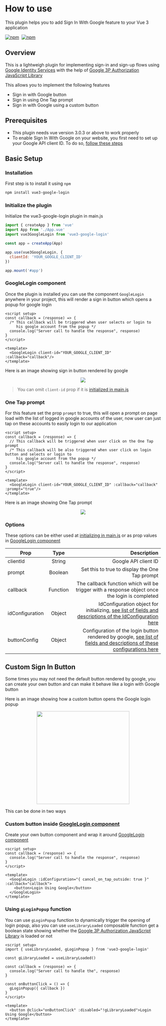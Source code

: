 # How to use

This plugin helps you to add Sign In With Google feature to your Vue 3 application
<p>
  <a href="https://npm-stat.com/charts.html?package=vue3-google-login"><img src="https://img.shields.io/npm/dm/vue3-google-login.svg" alt="npm"/></a>&nbsp;
  <a href="https://www.npmjs.com/package/vue3-google-login"><img src="https://img.shields.io/npm/v/vue3-google-login.svg" alt="npm"/></a>
</p>

## Overview

This is a lightweigh plugin for implementing sign-in and sign-up flows using <a href="https://developers.google.com/identity/oauth2/web" target="_blank"> Google Identity Services</a> with the help of <a href="https://developers.google.com/identity/oauth2/web/guides/load-3p-authorization-library" target="_blank">Google 3P Authorization JavaScript Library</a>

This allows you to implement the following features

- Sign in with Google button
- Sign in using One Tap prompt
- Sign in with Google using a custom button

## Prerequisites

- This plugin needs vue version 3.0.3 or above to work properly
- To enable Sign In With Google on your website, you first need to set up your Google API client ID. To do so, <a href="https://developers.google.com/identity/gsi/web/guides/get-google-api-clientid" target="_blank">follow these steps</a>

## Basic Setup

### Installation

First step is to install it using `npm`

```bash
npm install vue3-google-login
```

### Initialize the plugin

Initialize the vue3-google-login plugin in main.js

```javascript
import { createApp } from 'vue'
import App from './App.vue'
import vue3GoogleLogin from 'vue3-google-login'

const app = createApp(App)

app.use(vue3GoogleLogin, {
  clientId: 'YOUR_GOOGLE_CLIENT_ID'
})

app.mount('#app')
```

### GoogleLogin component

Once the plugin is installed you can use the component `GoogleLogin` anywhere in your project, this will render a sign in button which opens a popup for google login

```vue
<script setup>
const callback = (response) => {
  /* This callback will be triggered when user selects or login to
     his google account from the popup */
  console.log("Server call to handle the response", response)
}
</script>

<template>
  <GoogleLogin client-id="YOUR_GOOGLE_CLIENT_ID" :callback="callback"/>
</template>
```
Here is an image showing sign in button rendered by google
<p align="center">
  <img 
    src="https://yobaji.github.io/vue3-google-login/images/google-rendered-button.png"
  >
</p>

>  You can omit `client-id` prop if it is <a href="#user-content-initialize-the-plugin">initialized in main.js</a>

### One Tap prompt

For this feature set the prop `prompt` to true, this will open a prompt on page load with the list of logged in google accounts of the user, now user can just tap on these accounts to easily login to our application

```vue
<script setup>
const callback = (response) => {
  // This callback will be triggered when user click on the One Tap prompt
  /* This callback will be also triggered when user click on login button and selects or login to
     his google account from the popup */
  console.log("Server call to handle the response", response)
}
</script>

<template>
  <GoogleLogin client-id="YOUR_GOOGLE_CLIENT_ID" :callback="callback" :prompt="true"/>
</template>
```

Here is an image showing One Tap prompt 
<p align="center">
  <img 
    src="https://yobaji.github.io/vue3-google-login/images/one-tap-prompt.png"
  >
</p>

### Options

These options can be either used at <a href="#user-content-initialize-the-plugin">initializing in main.js</a> or as prop values in <a href="#user-content-googlelogin-component">GoogleLogin component</a>

| Prop            |   Type   |                                                                                                                                                                                                                        Description |
| --------------- | :------: | ---------------------------------------------------------------------------------------------------------------------------------------------------------------------------------------------------------------------------------: |
| clientId        |  String  |                                                                                                                                                                                                               Google API client ID |
| prompt          | Boolean  |                                                                                                                                                                                     Set this to true to display the One Tap prompt |
| callback        | Function |                                                                                                                                     The callback function which will be trigger with a response object once the login is completed |
| idConfiguration |  Object  |     IdConfiguration object for initializing, <a href="https://developers.google.com/identity/gsi/web/reference/js-reference#IdConfiguration" target="_blank"> see list of  fields and descriptions of the IdConfiguration here</a> |
| buttonConfig    |  Object  | Configuration of the login button rendered by google, <a href="https://developers.google.com/identity/gsi/web/reference/js-reference#GsiButtonConfiguration">see list of  fields and descriptions of these configurations here</a> |


## Custom Sign In Button

Some times you may not need the default button rendered by google, you can create your own button and can make it behave like a login with Google button

Here is an image showing how a custom button opens the Google login popup 
<p align="center">
  <img 
    width="300"
    src="https://yobaji.github.io/vue3-google-login/images/custom-login-button.gif"
  >
</p>
This can be done in two ways

### Custom button inside <a href="#user-content-googlelogin-component">GoogleLogin component</a>

Create your own button component and wrap it around <a href="#user-content-googlelogin-component">GoogleLogin component</a>

```vue
<script setup>
const callback = (response) => {
  console.log("Server call to handle the response", response)
}
</script>

<template>
  <GoogleLogin :idConfiguration="{ cancel_on_tap_outside: true }" :callback="callback">
    <button>Login Using Google</button>
  </GoogleLogin>
</template>
```

### Using `gLoginPopup` function

You can use `gLoginPopup` function to dynamically trigger the opening of login popup, also you can use `useLibraryLoaded`  composable function get a boolean state showing whether the <a href="https://developers.google.com/identity/oauth2/web/guides/load-3p-authorization-library" target="_blank">Google 3P Authorization JavaScript Library</a> is loaded or not

```vue
<script setup>
import { useLibraryLoaded, gLoginPopup } from 'vue3-google-login'

const gLibraryLoaded = useLibraryLoaded()

const callback = (response) => {
  console.log("Server call to handle the", response)
}

const onButtonClick = () => {
  gLoginPopup({ callback })
}
</script>

<template>
  <button @click="onButtonClick" :disabled="!gLibraryLoaded">Login Using Google</button>
</template>
```